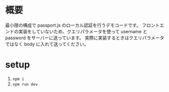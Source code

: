 # 概要

最小限の構成で passport.js のローカル認証を行うデモコードです。
フロントエンドの実装をしていないため、クエリパラメータを使って username と password をサーバーに送っています。
実際に実装するときはクエリパラメータではなく body に入れて送ってください。

# setup

1. `npm i`
2. `npm run dev`
